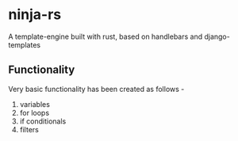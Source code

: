 # ninja-rs

A template-engine built with rust, based on handlebars and django-templates

## Functionality

Very basic functionality has been created as follows -
1. variables
2. for loops
3. if conditionals
4. filters
